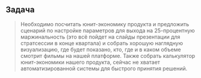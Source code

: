 ## **Задача**

  >Необходимо посчитать юнит-экономику продукта и предложить сценарий по настройке параметров для выхода на 25-процентную маржинальность (это всё пойдет на слайды презентации для стратсессии в конце квартала) и собрать хорошую наглядную визуализацию, где будет показано, кто, где и в каком объеме смотрит фильмы на нашей платформе.
Также собрать калькулятор юнит-экономики нашего продукта, сейчас не хватает автоматизированной системы для быстрого принятия решений. 

